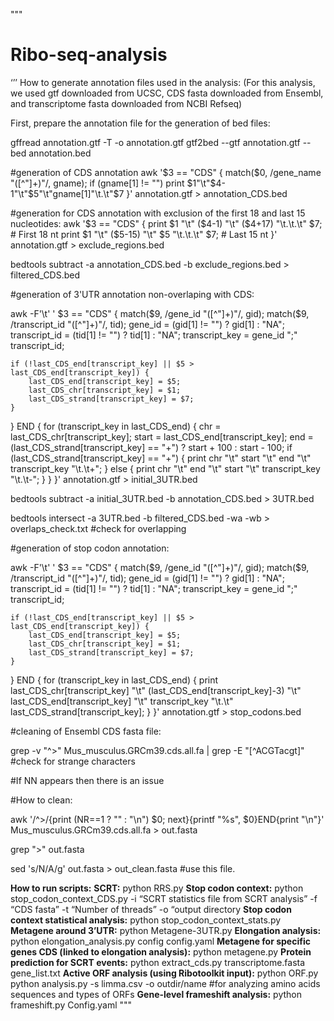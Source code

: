 """
# Ribo-seq-analysis
‘’’
How to generate annotation files used in the analysis:
(For this analysis, we used gtf downloaded from UCSC, CDS fasta downloaded from Ensembl, and transcriptome fasta downloaded from NCBI Refseq)

First, prepare the annotation file for the generation of bed files:

gffread annotation.gtf -T -o annotation.gtf
gtf2bed --gtf annotation.gtf --bed annotation.bed

#generation of CDS annotation
awk '$3 == "CDS" {
    match($0, /gene_name "([^"]+)"/, gname);
    if (gname[1] != "") print $1"\t"$4-1"\t"$5"\t"gname[1]"\t.\t"$7
}' annotation.gtf > annotation_CDS.bed

#generation for CDS annotation with exclusion of the first 18 and last 15 nucleotides:
awk '$3 == "CDS" {
    print $1 "\t" ($4-1) "\t" ($4+17) "\t.\t.\t" $7;  # First 18 nt
    print $1 "\t" ($5-15) "\t" $5 "\t.\t.\t" $7;      # Last 15 nt
}' annotation.gtf > exclude_regions.bed

bedtools subtract -a annotation_CDS.bed -b exclude_regions.bed > filtered_CDS.bed

#generation of 3'UTR annotation non-overlaping with CDS:

awk -F'\t' '
$3 == "CDS" {
    match($9, /gene_id "([^"]+)"/, gid);
    match($9, /transcript_id "([^"]+)"/, tid);
    gene_id = (gid[1] != "") ? gid[1] : "NA";
    transcript_id = (tid[1] != "") ? tid[1] : "NA";
    transcript_key = gene_id ";" transcript_id;

    if (!last_CDS_end[transcript_key] || $5 > last_CDS_end[transcript_key]) {
        last_CDS_end[transcript_key] = $5;
        last_CDS_chr[transcript_key] = $1;
        last_CDS_strand[transcript_key] = $7;
    }
}
END {
    for (transcript_key in last_CDS_end) {
        chr = last_CDS_chr[transcript_key];
        start = last_CDS_end[transcript_key];
        end = (last_CDS_strand[transcript_key] == "+") ? start + 100 : start - 100;
        if (last_CDS_strand[transcript_key] == "+") {
            print chr "\t" start "\t" end "\t" transcript_key "\t.\t+";
        } else {
            print chr "\t" end "\t" start "\t" transcript_key "\t.\t-";
        }
    }
}' annotation.gtf > initial_3UTR.bed

bedtools subtract -a initial_3UTR.bed -b annotation_CDS.bed > 3UTR.bed

bedtools intersect -a 3UTR.bed -b filtered_CDS.bed -wa -wb > overlaps_check.txt #check for overlapping

#generation of stop codon annotation:

awk -F'\t' '
$3 == "CDS" {
    match($9, /gene_id "([^"]+)"/, gid);
    match($9, /transcript_id "([^"]+)"/, tid);
    gene_id = (gid[1] != "") ? gid[1] : "NA";
    transcript_id = (tid[1] != "") ? tid[1] : "NA";
    transcript_key = gene_id ";" transcript_id;

    if (!last_CDS_end[transcript_key] || $5 > last_CDS_end[transcript_key]) {
        last_CDS_end[transcript_key] = $5;
        last_CDS_chr[transcript_key] = $1;
        last_CDS_strand[transcript_key] = $7;
    }
}
END {
    for (transcript_key in last_CDS_end) {
        print last_CDS_chr[transcript_key] "\t" (last_CDS_end[transcript_key]-3) "\t" last_CDS_end[transcript_key] "\t" transcript_key "\t.\t" last_CDS_strand[transcript_key];
    }
}' annotation.gtf > stop_codons.bed

#cleaning of Ensembl CDS fasta file:

grep -v "^>" Mus_musculus.GRCm39.cds.all.fa | grep -E "[^ACGTacgt]" #check for strange characters

#If NN appears then there is an issue

#How to clean:

awk '/^>/{print (NR==1 ? "" : "\n") $0; next}{printf "%s", $0}END{print "\n"}' Mus_musculus.GRCm39.cds.all.fa  > out.fasta

grep ">" out.fasta

sed 's/N/A/g' out.fasta > out_clean.fasta #use this file.

**How to run scripts:**
**SCRT:**
python RRS.py
**Stop codon context:**
python stop_codon_context_CDS.py -i “SCRT statistics file from SCRT analysis” -f “CDS fasta” -t “Number of threads” -o “output directory
**Stop codon context statistical analysis:**
python stop_codon_context_stats.py
**Metagene around 3’UTR:**
python Metagene-3UTR.py
**Elongation analysis:**
python elongation_analysis.py config config.yaml
**Metagene for specific genes CDS (linked to elongation analysis):**
python metagene.py
**Protein prediction for SCRT events:**
python extract_cds.py transcriptome.fasta gene_list.txt
**Active ORF analysis (using Ribotoolkit input):**
python ORF.py
python analysis.py -s limma.csv -o outdir/name #for analyzing amino acids sequences and types of ORFs
**Gene-level frameshift analysis:**
python frameshift.py Config.yaml
"""


